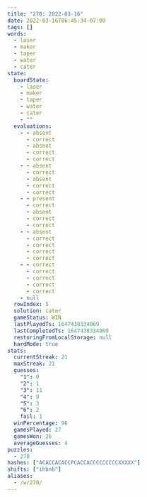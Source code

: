 ```yaml
---
title: "270: 2022-03-16"
date: 2022-03-16T06:45:34-07:00
tags: []
words:
  - laser
  - maker
  - taper
  - water
  - cater
state:
  boardState:
    - laser
    - maker
    - taper
    - water
    - cater
    - ""
  evaluations:
    - - absent
      - correct
      - absent
      - correct
      - correct
    - - absent
      - correct
      - absent
      - correct
      - correct
    - - present
      - correct
      - absent
      - correct
      - correct
    - - absent
      - correct
      - correct
      - correct
      - correct
    - - correct
      - correct
      - correct
      - correct
      - correct
    - null
  rowIndex: 5
  solution: cater
  gameStatus: WIN
  lastPlayedTs: 1647438334069
  lastCompletedTs: 1647438334069
  restoringFromLocalStorage: null
  hardMode: true
stats:
  currentStreak: 21
  maxStreak: 21
  guesses:
    "1": 0
    "2": 1
    "3": 11
    "4": 9
    "5": 3
    "6": 2
    fail: 1
  winPercentage: 96
  gamesPlayed: 27
  gamesWon: 26
  averageGuesses: 4
puzzles:
  - 270
hashes: ["ACACCACACCPCACCACCCCCCCCCXXXXX"]
shifts: ["ihbnb"]
aliases:
  - /w/270/
---
```

<!-- more -->
